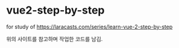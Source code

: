 # vue2-step-by-step

for study of https://laracasts.com/series/learn-vue-2-step-by-step


위의 사이트를 참고하며 작업한 코드를 남김.

